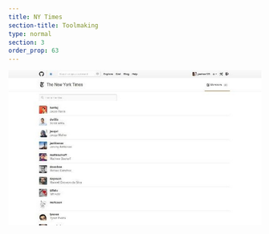 ```yaml
---
title: NY Times
section-title: Toolmaking 
type: normal
section: 3
order_prop: 63
---
```


<a href="https://github.com/orgs/NYTimes/members"><img class="nytimes" src="./images/nytimes-devs-small.jpg"></img></a>


